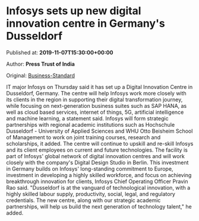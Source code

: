 
# Infosys sets up new digital innovation centre in Germany's Dusseldorf

Published at: **2019-11-07T15:30:00+00:00**

Author: **Press Trust of India**

Original: [Business-Standard](https://www.business-standard.com/article/pti-stories/infosys-sets-up-new-digital-innovation-centre-in-dusseldorf-119110701619_1.html)

IT major Infosys on Thursday said it has set up a Digital Innovation Centre in Dusseldorf, Germany.
The centre will help Infosys work more closely with its clients in the region in supporting their digital transformation journey, while focusing on next-generation business suites such as SAP HANA, as well as cloud based services, internet of things, 5G, artificial intelligence and machine learning, a statement said.
Infosys will form strategic partnerships with regional academic institutions such as Hochschule Dusseldorf - University of Applied Sciences and WHU Otto Beisheim School of Management to work on joint training courses, research and scholarships, it added.
The centre will continue to upskill and re-skill Infosys and its client employees on current and future technologies.
The facility is part of Infosys' global network of digital innovation centres and will work closely with the company's Digital Design Studio in Berlin.
This investment in Germany builds on Infosys' long-standing commitment to Europe, investment in developing a highly skilled workforce, and focus on achieving breakthrough innovation for clients, Infosys Chief Operating Officer Pravin Rao said.
"Dusseldorf is at the vanguard of technological innovation, with a highly skilled labour supply, productivity, social, legal, and regulatory credentials. The new centre, along with our strategic academic partnerships, will help us build the next generation of technology talent," he added.
